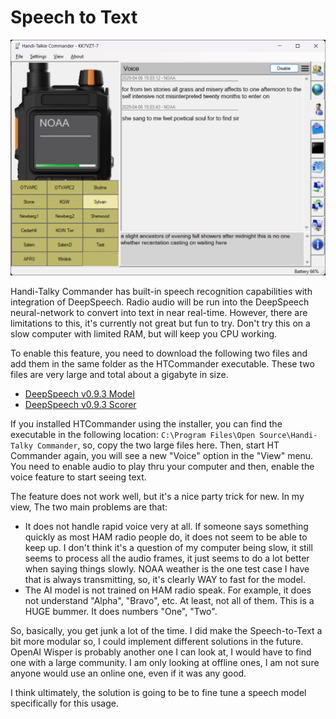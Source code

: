 # Speech to Text

![image](https://github.com/Ylianst/HTCommander/blob/main/docs/images/ht-voice-to-text.png?raw=true)

Handi-Talky Commander has built-in speech recognition capabilities with integration of DeepSpeech. Radio audio will be run into the DeepSpeech neural-network to convert into text in near real-time. However, there are limitations to this, it's currently not great but fun to try. Don't try this on a slow computer with limited RAM, but will keep you CPU working.

To enable this feature, you need to download the following two files and add them in the same folder as the HTCommander executable. These two files are very large and total about a gigabyte in size.

- [DeepSpeech v0.9.3 Model](https://github.com/mozilla/DeepSpeech/releases/download/v0.9.3/deepspeech-0.9.3-models.pbmm)
- [DeepSpeech v0.9.3 Scorer](https://github.com/mozilla/DeepSpeech/releases/download/v0.9.3/deepspeech-0.9.3-models.scorer)

If you installed HTCommander using the installer, you can find the executable in the following location: `C:\Program Files\Open Source\Handi-Talky Commander`, so, copy the two large files here. Then, start HT Commander again, you will see a new "Voice" option in the "View" menu. You need to enable audio to play thru your computer and then, enable the voice feature to start seeing text. 

The feature does not work well, but it's a nice party trick for new. In my view, The two main problems are that:

- It does not handle rapid voice very at all. If someone says something quickly as most HAM radio people do, it does not seem to be able to keep up. I don't think it's a question of my computer being slow, it still seems to process all the audio frames, it just seems to do a lot better when saying things slowly. NOAA weather is the one test case I have that is always transmitting, so, it's clearly WAY to fast for the model.
- The AI model is not trained on HAM radio speak. For example, it does not understand "Alpha", "Bravo", etc. At least, not all of them. This is a HUGE bummer. It does numbers "One", "Two".

So, basically, you get junk a lot of the time. I did make the Speech-to-Text a bit more modular so, I could implement different solutions in the future. OpenAI Wisper is probably another one I can look at, I would have to find one with a large community. I am only looking at offline ones, I am not sure anyone would use an online one, even if it was any good.

I think ultimately, the solution is going to be to fine tune a speech model specifically for this usage.

